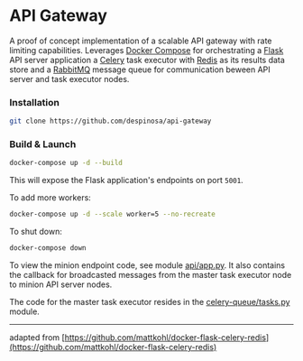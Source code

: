 # API Gateway

A proof of concept implementation of a scalable API gateway with rate limiting capabilities. Leverages [Docker Compose](https://docs.docker.com/compose/) for orchestrating a [Flask](http://flask.pocoo.org/) API server application a [Celery](http://www.celeryproject.org/) task executor with [Redis](https://redis.io/) as its results data store and a [RabbitMQ](https://www.rabbitmq.com/) message queue for communication beween API server and task executor nodes.

### Installation

```bash
git clone https://github.com/despinosa/api-gateway
```

### Build & Launch

```bash
docker-compose up -d --build
```

This will expose the Flask application's endpoints on port `5001`.

To add more workers:
```bash
docker-compose up -d --scale worker=5 --no-recreate
```

To shut down:

```bash
docker-compose down
```


To view the minion endpoint code, see module [api/app.py](api/app.py). It also contains the callback for broadcasted messages from the master task executor node to minion API server nodes.

The code for the master task executor resides in the [celery-queue/tasks.py](celery-queue/tasks.py) module.

---

adapted from [https://github.com/mattkohl/docker-flask-celery-redis](https://github.com/mattkohl/docker-flask-celery-redis)
